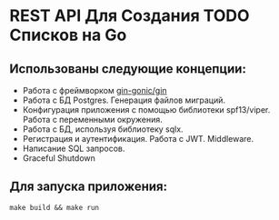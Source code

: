# REST API Для Создания TODO Списков на Go

## Использованы следующие концепции:
* Работа с фреймворком [gin-gonic/gin](https://github.com/gin-gonic/gin)
* Работа с БД Postgres. Генерация файлов миграций.
* Конфигурация приложения с помощью библиотеки spf13/viper. Работа с переменными окружения.
* Работа с БД, используя библиотеку sqlx.
* Регистрация и аутентификация. Работа с JWT. Middleware.
* Написание SQL запросов.
* Graceful Shutdown

## Для запуска приложения:
```
make build && make run
```
